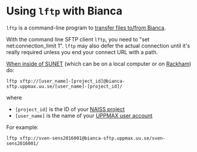 # Using `lftp` with Bianca

`lftp` is a command-line program
to [transfer files to/from Bianca](transfer_bianca.md).

With the command line SFTP client `lftp`,
you need to "set net:connection_limit 1".
`lftp` may also defer the actual connection
until it's really required unless you end your connect URL with a path.

[When inside of SUNET](../getting_started/get_inside_sunet.md)
(which can be on a local computer or on [Rackham](rackham.md)) do:

```
lftp sftp://[user_name]-[project_id]@bianca-sftp.uppmax.uu.se/[user_name]-[project_id]/
```

where

 * `[project_id]` is the ID of your [NAISS project](../getting_started/project.md)
 * `[user_name]` is the name of your [UPPMAX user account](../getting_started/user_account.md)

For example:

```
lftp sftp://sven-sens2016001@bianca-sftp.uppmax.uu.se/sven-sens2016001/
```
